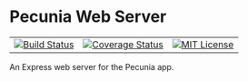 # Pecunia Web Server
<style>
  tr { border: none; }
  td { border: none; }
</style>
<table>
  <tbody>
    <tr>
      <td>
        <a href="https://travis-ci.com/souyahia/pecunia-web-server">
          <img src="https://travis-ci.com/souyahia/pecunia-web-server.svg?branch=master" alt="Build Status"/>
        </a>
      </td>
      <td>
        <a href="https://coveralls.io/github/souyahia/pecunia-web-server?branch=master">
          <img src="https://coveralls.io/repos/github/souyahia/pecunia-web-server/badge.svg?branch=master" alt="Coverage Status"/>
        </a>
      </td>
      <td>
        <a href="https://github.com/souyahia/pecunia-web-server/blob/master/LICENSE">
          <img src="https://img.shields.io/badge/License-MIT-blue.svg" alt="MIT License"/>
        </a>
      </td>
  </tr>
  </tbody>
</table>

An Express web server for the Pecunia app.

[//]: # (docker-compose -f ./docker-compose.test.yaml up --abort-on-container-exit --exit-code-from pecunia-web-server)
